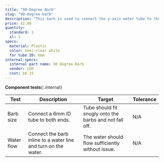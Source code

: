 ```yaml
---
title: "90-Degree Barb"
slug: "90-degree-barb"
description: "This barb is used to connect the y-axis water tube to the z-axis water tube."
price: $2.00
quantity:
  standard: 1
  xl: 1
specs:
  material: Plastic
  color: Semi-clear white
  for tube ID: 6mm
internal-specs:
  internal part name: 90 Degree Barb
  vendor: LDO
  cost: $0.15
---
```


**Component tests**{:.internal}

|Test         |Description  |Target       |Tolerance    |
|-------------|-------------|-------------|-------------|
|Barb size    |Connect a 6mm ID tube to both ends.|Tube should fit snugly onto the barbs and not fall off.|N/A
|Water flow   |Connect the barb inline to a water line and turn on the water.|The water should flow sufficiently without issue.|N/A